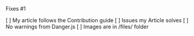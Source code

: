 Fixes #1

[ ] My article follows the Contribution guide
[ ] Issues my Article solves
[ ] No warnings from Danger.js
[ ] Images are in /files/ folder
